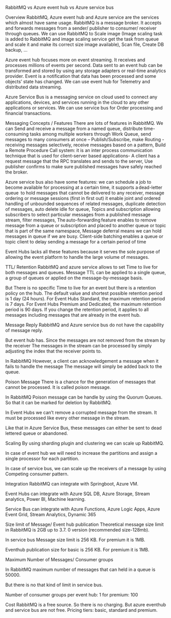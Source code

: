 RabbitMQ vs Azure event hub vs Azure service bus

Overview
RabbitMQ, Azure event hub and Azure service are the services which almost have same usage. RabbitMQ is a message broker. It accepts and forwards messages from a sender/ publisher to consumer/ receiver through queues. We can use RabbitMQ to Scale image (Image scaling task is added to RabbitMQ and image scaling service get the task from queue and scale it and make its correct size image available), Scan file, Create DB backup, ...

Azure event hub focuses more on event streaming. It receives and processes millions of events per second. Data sent to an event hub can be transformed and stored by using any storage adapters or real-time analytics provider. Event is a notification that data has been processed and some objects’ state has changed. We can use event hub for Telemetry and distributed data streaming.

Azure Service Bus is a messaging service on cloud used to connect any applications, devices, and services running in the cloud to any other applications or services. We can use service bus for Order processing and financial transactions.

Messaging Concepts / Features
There are lots of features in RabbitMQ. We can Send and receive a message from a named queue, distribute time-consuming tasks among multiple workers through Work Queue, send messages to many consumers at once – Publish/Subscribe, make Routing - receiving messages selectively, receive messages based on a pattern, Build a Remote Procedure Call system: it is an inter process communication technique that is used for client-server based applications- A client has a request message that the RPC translates and sends to the server, Use publisher confirms to make sure published messages have safely reached the broker.

Azure service bus also have some features: we can schedule a job to become available for processing at a certain time, it supports a dead-letter queue  to hold messages that cannot be delivered to any receiver, message ordering or message sessions (first in first out) it enable joint and ordered handling of unbounded sequences of related messages, duplicate detection of messages, auto delete idle for queue, Topics and subscription allowing subscribers to select particular messages from a published message stream, filter messages, The auto-forwarding feature enables to remove message from a queue or subscription and placed to another queue or topic that is part of the same namespace, Message deferral means we can hold messages in queue if we are busy. Client-side batching enables a queue or topic client to delay sending a message for a certain period of time

Event Hubs lacks all these features because it serves the sole purpose of allowing the event platform to handle the large volume of messages.

TTL/ Retention
RabbitMQ and azure service allows to set Time to live for both messages and queues. Message TTL can be applied to a single queue, a group of queues or applied on the message-by-message basis.

But There is no specific Time to live for an event but there is a retention policy on the hub. The default value and shortest possible
retention period is 1 day (24 hours). For Event Hubs Standard,
the maximum retention period is 7 days. For Event Hubs Premium and Dedicated, the maximum retention period is 90 days. If you change the retention period, it applies to all messages including messages that are already in the event hub.

Message Reply
RabbitMQ and Azure service bus do not have the capability of message reply.

But event hub has. Since the messages are not removed from the stream by the receiver The messages in the stream can be processed by simply adjusting the index that the receiver points to.

In RabbitMQ However, a client can acknowledgement a message when it fails to handle the message The message will simply be added back to the queue.

Poison Message
There is a chance for the generation of messages that cannot be processed. It is called poison message.

In RabbitMQ Poison message can be handle by using the Quorum Queues. So that it can be marked for deletion by RabbitMQ.

In Event Hubs we can’t remove a corrupted message from the stream. It must be processed like every other message in the stream.

Like that in Azure Service Bus, these messages can either be sent to dead lettered queue or abandoned.

Scaling
By using sharding plugin and clustering we can scale up RabbitMQ.

In case of event hub we will need to increase the partitions and assign a single processor for each partition.

In case of service bus, we can scale up the receivers of a message by using Competing consumer pattern.

Integration
RabbitMQ can integrate with Springboot, Azure VM.

Event Hubs can integrate with Azure SQL DB, Azure Storage, Stream analytics, Power BI, Machine learning.

Service Bus can integrate with Azure Functions, Azure Logic Apps, Azure Event Grid, Stream Analytics, Dynamic 365

Size limit of Message/ Event hub publication
Theoretical message size limit in RabbitMQ is 2GB up to 3.7. 0 version (recommended size-128mb).

In service bus Message size limit is 256 KB. For premium it is 1MB.

Eventhub publication size for basic is 256 KB. For premium it is 1MB.

Maximum Number of Messages/ Consumer groups

In RabbitMQ maximum number of messages that can held in a queue is 50000.

But there is no that kind of limit in service bus.

Number of consumer groups per event hub: 1 for premium: 100

Cost
RabbitMQ is a free source. So there is no charging. But azure eventhub and service bus are not free. Pricing tiers: basic, standard and premium.
